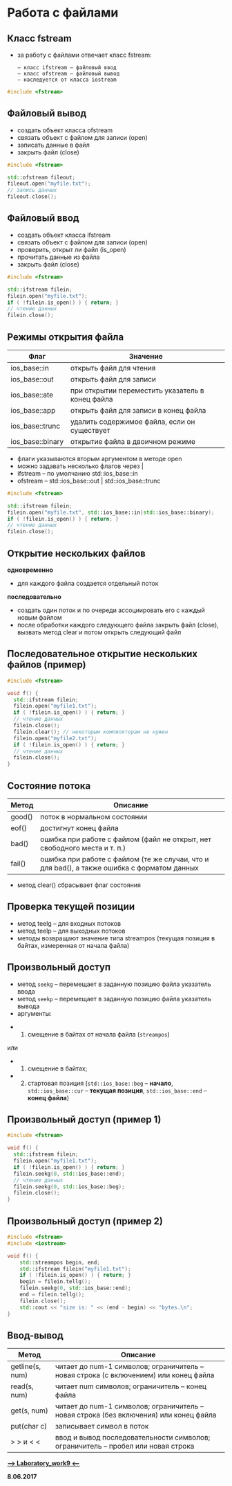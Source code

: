 Работа с файлами
===

Класс fstream
---

* за работу с файлами отвечает класс fstream:

      – класс ifstream – файловый ввод
      – класс ofstream – файловый вывод
      – наследуется от класса iostream

```cpp
#include <fstream>
```

Файловый вывод
---

* создать объект класса ofstream
* связать объект с файлом для записи (open)
* записать данные в файл
* закрыть файл (close)

```cpp
#include <fstream>

std::ofstream fileout;
fileout.open("myfile.txt");
// запись данных
fileout.close();
```

Файловый ввод
---

* создать объект класса ifstream
* связать объект с файлом для записи (open)
* проверить, открыт ли файл (is_open)
* прочитать данные из файла
* закрыть файл (close)

```cpp
#include <fstream>

std::ifstream filein;
filein.open("myfile.txt");
if ( !filein.is_open() ) { return; }
// чтение данных
filein.close();
```

Режимы открытия файла
---

Флаг              |   Значение
------------------|-------------------------
ios_base::in      |   открыть файл для чтения
ios_base::out     |   открыть файл для записи
ios_base::ate     |   при открытии переместить указатель в конец файла
ios_base::app     |   открыть файл для записи в конец файла
ios_base::trunc   |   удалить содержимое файла, если он существует
ios_base::binary  |   открытие файла в двоичном режиме

* флаги указываются вторым аргументом в методе open
* можно задавать несколько флагов через |
* ifstream – по умолчанию std::ios_base::in
* ofstream – std::ios_base::out | std::ios_base::trunc

```cpp
#include <fstream>

std::ifstream filein;
filein.open("myfile.txt", std::ios_base::in|std::ios_base::binary);
if ( !filein.is_open() ) { return; }
// чтение данных
filein.close();
```

Открытие нескольких файлов
---

**одновременно**
* для каждого файла создается отдельный поток

**последовательно**
* создать один поток и по очереди ассоциировать его с каждый новым файлом
* после обработки каждого следующего файла закрыть файл (close), вызвать метод clear и потом открыть следующий файл

Последовательное открытие нескольких файлов (пример)
---

```cpp
#include <fstream>

void f() {
  std::ifstream filein;
  filein.open("myfile1.txt");
  if ( !filein.is_open() ) { return; }
  // чтение данных
  filein.close();
  filein.clear(); // некоторым компиляторам не нужен
  filein.open("myfile2.txt");
  if ( !filein.is_open() ) { return; }
  // чтение данных
  filein.close();
}
```

Состояние потока
---

Метод   | Описание
--------|----------------
good()  | поток в нормальном состоянии
eof()   | достигнут конец файла
bad()   | ошибка при работе с файлом (файл не открыт, нет свободного места и т. п.)
fail()  | ошибка при работе с файлом (те же случаи, что и для bad(), а также ошибка с форматом данных

* метод clear() сбрасывает флаг состояния

Проверка текущей позиции
---

* метод teelg – для входных потоков
* метод teelp – для выходных потоков
* методы возвращают значение типа streampos (текущая позиция в байтах, измеренная от начала файла)

Произвольный доступ
---

* метод `seekg` – перемещает в заданную позицию файла указатель ввода
* метод `seekp` – перемещает в заданную позицию файла указатель вывода
* аргументы:
- 1. смещение в байтах от начала файла (`streampos`)

или

- 1. смещение в байтах;
- 2. стартовая позиция (`std::ios_base::beg` – **начало**, `std::ios_base::cur` – **текущая позиция**, `std::ios_base::end` – **конец файла**)

Произвольный доступ (пример 1)
---

```cpp
#include <fstream>

void f() {
  std::ifstream filein;
  filein.open("myfile1.txt");
  if ( !filein.is_open() ) { return; }
  filein.seekg(0, std::ios_base::end);
  // чтение данных
  filein.seekg(0, std::ios_base::beg);
  filein.close();
}
```

Произвольный доступ (пример 2)
---

```cpp
#include <fstream>
#include <iostream>

void f() {
    std::streampos begin, end;
    std::ifstream filein("myfile1.txt");
    if ( !filein.is_open() ) { return; }
    begin = filein.tellg();
    filein.seekg(0, std::ios_base::end);
    end = filein.tellg();
    filein.close();
    std::cout << "size is: " << (end - begin) << "bytes.\n";
}
```

Ввод-вывод
---

Метод           | Описание
----------------|-------------------
getline(s, num) | читает до num-1 символов; ограничитель – новая строка (с включением) или конец файла
read(s, num)    | читает num символов; ограничитель – конец файла
get(s, num)     | читает до num-1 символов; ограничитель – новая строка (без включения) или конец файла
put(char c)     | записывает символ в поток
> > и < <       | ввод и вывод последовательности символов; ограничитель – пробел или новая строка

[**-->     Laboratory_work9     <--**](https://github.com/SuvStreet/IT_Step_Cpp/tree/master/Laboratory_work/Work9)

**8.06.2017**
